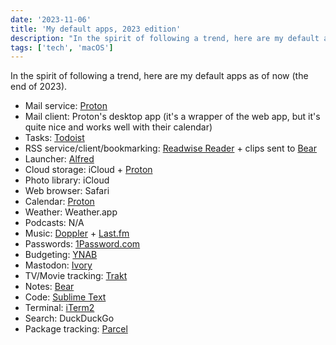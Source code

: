 ```yaml
---
date: '2023-11-06'
title: 'My default apps, 2023 edition'
description: "In the spirit of following a trend, here are my default apps as of now (the end of 2023)."
tags: ['tech', 'macOS']
---
```


In the spirit of following a trend, here are my default apps as of now (the end of 2023).<!-- excerpt -->

- Mail service: <a class="plausible-event-name=Proton+referral" href="https://pr.tn/ref/X775YX40Z50G">Proton</a>
- Mail client: Proton's desktop app (it's a wrapper of the web app, but it's quite nice and works well with their calendar)
- Tasks: [Todoist](https://todoist.com)
- RSS service/client/bookmarking: [Readwise Reader](https://readwise.io/read) + clips sent to [Bear](https://bear.app)
- Launcher: [Alfred](https://alfredapp.com)
- Cloud storage: iCloud + <a class="plausible-event-name=Proton+referral" href="https://pr.tn/ref/X775YX40Z50G">Proton</a>
- Photo library: iCloud
- Web browser: Safari
- Calendar: <a class="plausible-event-name=Proton+referral" href="https://pr.tn/ref/X775YX40Z50G">Proton</a>
- Weather: Weather.app
- Podcasts: N/A
- Music: [Doppler](https://brushedtype.com/doppler) + [Last.fm](https://last.fm)
- Passwords: [1Password.com](https://1password.com)
- Budgeting: [YNAB](https://ynab.com)
- Mastodon: [Ivory](https://tapbots.com/ivory)
- TV/Movie tracking: [Trakt](https://trakt.tv)
- Notes: [Bear](https://bear.app)
- Code: [Sublime Text](https://www.sublimetext.com)
- Terminal: [iTerm2](https://iterm2.com)
- Search: DuckDuckGo
- Package tracking: [Parcel](https://parcelapp.net)
